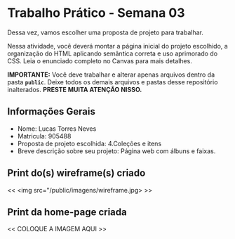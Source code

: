 # Trabalho Prático - Semana 03

Dessa vez, vamos escolher uma proposta de projeto para trabalhar.

Nessa atividade, você deverá montar a página inicial do projeto escolhido, a organização do HTML aplicando semântica correta e uso aprimorado do CSS. Leia o enunciado completo no Canvas para mais detalhes.

**IMPORTANTE:** Você deve trabalhar e alterar apenas arquivos dentro da pasta **`public`**. Deixe todos os demais arquivos e pastas desse repositório inalterados. **PRESTE MUITA ATENÇÃO NISSO.**

## Informações Gerais

- Nome: Lucas Torres Neves
- Matricula: 905488
- Proposta de projeto escolhida: 4.Coleções e itens
- Breve descrição sobre seu projeto: Página web com álbuns e faixas.


## Print do(s) wireframe(s) criado

<<  <img src="/public/imagens/wireframe.jpg> >>


## Print da home-page criada

<<  COLOQUE A IMAGEM AQUI >>
